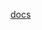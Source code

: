 [docs](http://raw.githubusercontent.com/MikalaiYatsyna/terraform-aws-cert-manager-issuer/master/README.md ':include')
